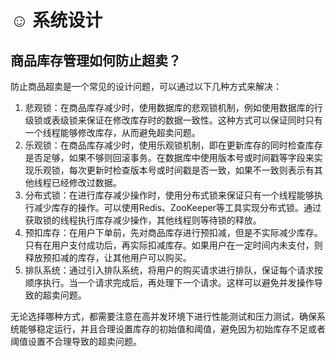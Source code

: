 # ☺ 系统设计

## 商品库存管理如何防止超卖？

防止商品超卖是一个常见的设计问题，可以通过以下几种方式来解决：

1. 悲观锁：在商品库存减少时，使用数据库的悲观锁机制，例如使用数据库的行级锁或表级锁来保证在修改库存时的数据一致性。这种方式可以保证同时只有一个线程能够修改库存，从而避免超卖问题。
2. 乐观锁：在商品库存减少时，使用乐观锁机制，即在更新库存的同时检查库存是否足够，如果不够则回滚事务。在数据库中使用版本号或时间戳等字段来实现乐观锁，每次更新时检查版本号或时间戳是否一致，如果不一致则表示有其他线程已经修改过数据。
3. 分布式锁：在进行库存减少操作时，使用分布式锁来保证只有一个线程能够执行减少库存的操作。可以使用Redis、ZooKeeper等工具实现分布式锁。通过获取锁的线程执行库存减少操作，其他线程则等待锁的释放。
4. 预扣库存：在用户下单前，先对商品库存进行预扣减，但是不实际减少库存。只有在用户支付成功后，再实际扣减库存。如果用户在一定时间内未支付，则释放预扣减的库存，让其他用户可以购买。
5. 排队系统：通过引入排队系统，将用户的购买请求进行排队，保证每个请求按顺序执行。当一个请求完成后，再处理下一个请求。这样可以避免并发操作导致的超卖问题。

无论选择哪种方式，都需要注意在高并发环境下进行性能测试和压力测试，确保系统能够稳定运行，并且合理设置库存的初始值和阈值，避免因为初始库存不足或者阈值设置不合理导致的超卖问题。



